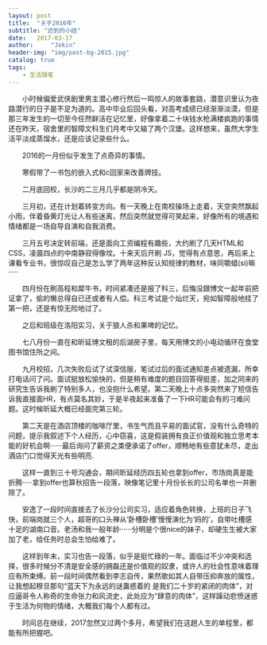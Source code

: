 ```yaml
---
layout: post
title:  "关于2016年"
subtitle: "迟到的小结"
date:   2017-03-17
author:     "Jokin"
header-img: "img/post-bg-2015.jpg"
catalog: true
tags:
    - 生活随笔
---
```


&emsp;&emsp;小时候偏爱武侠剧里男主潜心修行然后一鸣惊人的故事套路，潜意识里认为夜路潜行的日子是不足为道的。高中毕业后回头看，对高考成绩已经渐渐淡漠，但是那三年发生的一切至今任然鲜活在记忆里，好像拿着二十块钱水枪满楼疯跑的事情还在昨天，宿舍里的智障文科生们月考中又输了两个汉堡。这样想来，虽然大学生活平淡成蒸馏水，还是应该记录些什么。

&emsp;&emsp;2016的一月份似乎发生了点奇异的事情。

&emsp;&emsp;寒假带了一书包的嵌入式和c回家来改善牌技。

&emsp;&emsp;二月底回校，长沙的二三月几乎都是阴冷天。

&emsp;&emsp;三月初，还在计划着转变方向。有一天晚上在南校操场上走着，天空突然飘起小雨，伴着昏黄灯光让人有些迷离，然后突然就觉得可笑起来，好像所有的境遇和情绪都是一场自导自演和自我消费。

&emsp;&emsp;三月五号决定转前端，还是面向工资编程有趣些，大约刷了几天HTML和CSS，凌晨四点的中南静寂得像坟。十来天后开刷 JS，觉得有点意思，再后来上课看专业书，很惊叹自己是怎么学了两年这种反认知规律的教材，味同嚼蜡(si)嘛·····

&emsp;&emsp;四月份在刷高程和犀牛书，时间紧凑还是报了科三，后悔没跟博文一起年前把证拿了，偷的懒总得自已还或者有人偿。科三考试是个灿烂天，宛如智障般地挂了第一把，还是有惊无险地过了。

&emsp;&emsp;之后和班级在洛阳实习，关于狼人杀和果啤的记忆。

&emsp;&emsp;七八月份一直在和昕延博文租的后湖房子里，每天用博文的小电动循环在食堂图书馆住所之间。

&emsp;&emsp;九月校招，几次失败后试了试深信服，笔试过后的面试通知差点被遗漏，所幸打电话问了问。面试挺放松愉快的，但是稍有难度的题目回答得挺差，加之同来的研究生告诉我刷了特别多人，也没抱什么希望。第二天晚上十点多突然来了短信告诉我直接面HR，有点莫名其妙，于是半夜起来准备了一下HR可能会有的刁难问题。这时候昕延大概已经面完第三轮。

&emsp;&emsp;第二天是在酒店顶楼的咖啡厅里，书生气而且平易的面试官，没有什么奇特的问题，提示我叙述下个人经历，心中窃喜，这是假装拥有良正价值观和独立思考本能的好机会啊······最后询问了薪资之类便承诺了offer，顺畅地有些意犹未尽，走出酒店门口觉得天光有些明亮.

&emsp;&emsp;这样一直到三十号沟通会，期间昕延经历四五轮也拿到offer，市场岗真是能折腾·····拿到offer也算秋招告一段落，映像笔记里十月份长长的公司名单也一并删除了。

&emsp;&emsp;安逸了一段时间直接去了长沙分公司实习，适应着角色转换，上班的日子飞快，前端岗就三个人，超哥的口头禅从‘卧槽卧槽’慢慢演化为‘妈的’，自带吐槽感十足的湖南口音。老汤和我一般年龄······分明是个很nice的妹子，却硬生生被大家加了老，给任务时总会生怕给难了。

&emsp;&emsp;这样到年末，实习也告一段落，似乎是挺忙碌的一年。面临过不少冲突和选择，很多时候分不清是安全感的拥磊还是价值观的奴隶，或许人的社会性意味着理应有所束缚。前一段时间偶然看到李志自传，果然歌如其人自带压抑奔放的属性，让我想起穆旦那句“蓝天下为永远的谜蛊惑着的 是我们二十岁的紧闭的肉体”，对应逼哥令人称奇的生命张力和风流史，此处应为“肆意的肉体”，这样躁动悲愤迷惑于生活为何物的情绪，大概我们每个人都有过。

&emsp;&emsp;时间总在继续，2017忽然又过两个多月，希望我们在这趟人生的单程里，都能有所把握吧。